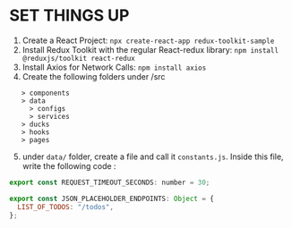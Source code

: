 # SET THINGS UP

1. Create a React Project: `npx create-react-app redux-toolkit-sample`
2. Install Redux Toolkit with the regular React-redux library: `npm install @reduxjs/toolkit react-redux`
3. Install Axios for Network Calls: `npm install axios`
4. Create the following folders under /src

```
   > components
   > data
     > configs
     > services
   > ducks
   > hooks
   > pages
```

5. under `data/` folder, create a file and call it `constants.js`. Inside this file, write the following code :

```js
export const REQUEST_TIMEOUT_SECONDS: number = 30;

export const JSON_PLACEHOLDER_ENDPOINTS: Object = {
  LIST_OF_TODOS: "/todos",
};
```
